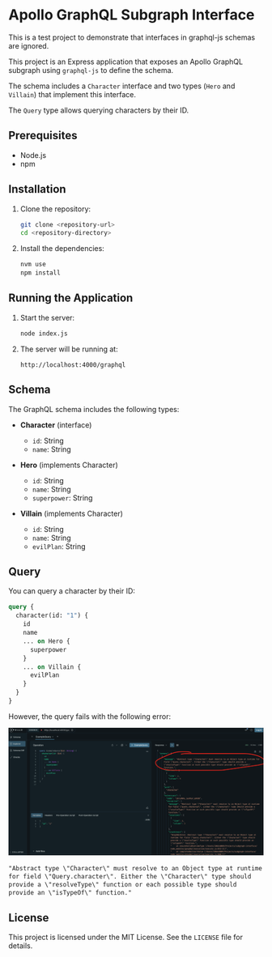 # Apollo GraphQL Subgraph Interface

This is a test project to demonstrate that interfaces in
graphql-js schemas are ignored.

This project is an Express application that exposes an Apollo GraphQL
subgraph using `graphql-js` to define the schema.

The schema includes a `Character` interface and two types (`Hero` and `Villain`)
that implement this interface.

The `Query` type allows querying characters by their ID.

## Prerequisites

- Node.js
- npm

## Installation

1. Clone the repository:
   ```sh
   git clone <repository-url>
   cd <repository-directory>
   ```

2. Install the dependencies:
   ```sh
   nvm use
   npm install
   ```

## Running the Application

1. Start the server:
   ```sh
   node index.js
   ```

2. The server will be running at:
   ```
   http://localhost:4000/graphql
   ```

## Schema

The GraphQL schema includes the following types:

- **Character** (interface)
    - `id`: String
    - `name`: String

- **Hero** (implements Character)
    - `id`: String
    - `name`: String
    - `superpower`: String

- **Villain** (implements Character)
    - `id`: String
    - `name`: String
    - `evilPlan`: String

## Query

You can query a character by their ID:

```graphql
query {
  character(id: "1") {
    id
    name
    ... on Hero {
      superpower
    }
    ... on Villain {
      evilPlan
    }
  }
}
```

However, the query fails with the following error:

![error.png](docs/error.png)

```
"Abstract type \"Character\" must resolve to an Object type at runtime for field \"Query.character\". Either the \"Character\" type should provide a \"resolveType\" function or each possible type should provide an \"isTypeOf\" function."
```

## License

This project is licensed under the MIT License. See the `LICENSE` file for details.